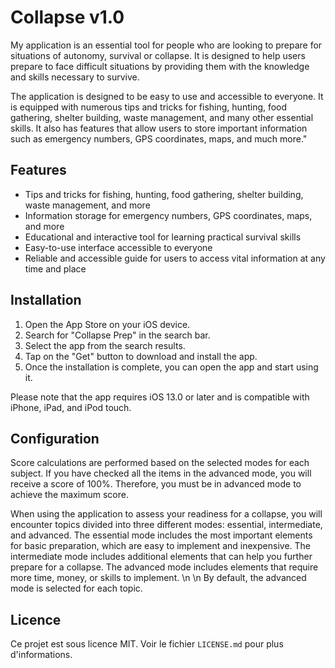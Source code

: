 # Collapse v1.0

My application is an essential tool for people who are looking to prepare for situations of autonomy, survival or collapse. It is designed to help users prepare to face difficult situations by providing them with the knowledge and skills necessary to survive.

The application is designed to be easy to use and accessible to everyone. It is equipped with numerous tips and tricks for fishing, hunting, food gathering, shelter building, waste management, and many other essential skills. It also has features that allow users to store important information such as emergency numbers, GPS coordinates, maps, and much more."

## Features


- Tips and tricks for fishing, hunting, food gathering, shelter building, waste management, and more
- Information storage for emergency numbers, GPS coordinates, maps, and more
- Educational and interactive tool for learning practical survival skills
- Easy-to-use interface accessible to everyone
- Reliable and accessible guide for users to access vital information at any time and place

## Installation

1. Open the App Store on your iOS device.
2. Search for "Collapse Prep" in the search bar.
3. Select the app from the search results.
4. Tap on the "Get" button to download and install the app.
5. Once the installation is complete, you can open the app and start using it.

Please note that the app requires iOS 13.0 or later and is compatible with iPhone, iPad, and iPod touch.

## Configuration

Score calculations are performed based on the selected modes for each subject. If you have checked all the items in the advanced mode, you will receive a score of 100%. Therefore, you must be in advanced mode to achieve the maximum score.

When using the application to assess your readiness for a collapse, you will encounter topics divided into three different modes: essential, intermediate, and advanced. The essential mode includes the most important elements for basic preparation, which are easy to implement and inexpensive. The intermediate mode includes additional elements that can help you further prepare for a collapse. The advanced mode includes elements that require more time, money, or skills to implement. \n \n By default, the advanced mode is selected for each topic.

## Licence

Ce projet est sous licence MIT. Voir le fichier `LICENSE.md` pour plus d'informations.

